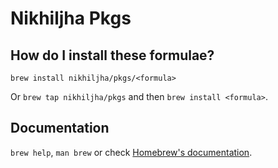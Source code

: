 # Nikhiljha Pkgs

## How do I install these formulae?

`brew install nikhiljha/pkgs/<formula>`

Or `brew tap nikhiljha/pkgs` and then `brew install <formula>`.

## Documentation

`brew help`, `man brew` or check [Homebrew's documentation](https://docs.brew.sh).
